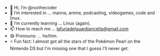 - 👋 Hi, I’m @roxthecoder
- 👀 I’m interested in ... manna, anime, podcasting, videogames, code and linux.
- 🌱 I’m currently learning ... Linux (again).
- 📫 How to reach me ... lafuriadelguardiancelta@gmail.com
- 😄 Pronouns: ... he/him.
- ⚡ Fun fact: I almost got all the stars of the Pokémon Pearl on the Nintendo DS but I'm missing one that I guess I'll never get.

<!---
roxthecoder/roxthecoder is a ✨ special ✨ repository because its `README.md` (this file) appears on your GitHub profile.
You can click the Preview link to take a look at your changes.
--->
